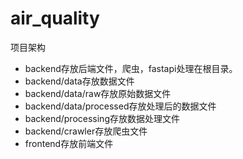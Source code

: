 # air_quality
项目架构

- backend存放后端文件，爬虫，fastapi处理在根目录。
- backend/data存放数据文件
- backend/data/raw存放原始数据文件
- backend/data/processed存放处理后的数据文件
- backend/processing存放数据处理文件
- backend/crawler存放爬虫文件
- frontend存放前端文件

